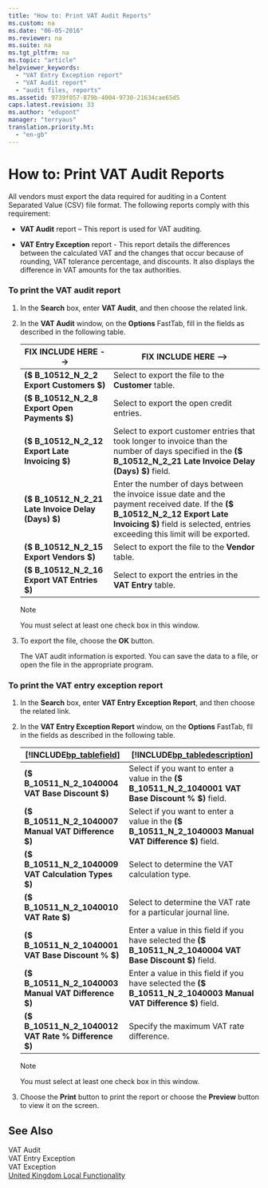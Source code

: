 ```yaml
---
title: "How to: Print VAT Audit Reports"
ms.custom: na
ms.date: "06-05-2016"
ms.reviewer: na
ms.suite: na
ms.tgt_pltfrm: na
ms.topic: "article"
helpviewer_keywords: 
  - "VAT Entry Exception report"
  - "VAT Audit report"
  - "audit files, reports"
ms.assetid: 9739f057-879b-4004-9730-21634cae65d5
caps.latest.revision: 33
ms.author: "edupont"
manager: "terryaus"
translation.priority.ht: 
  - "en-gb"
---
```

# How to: Print VAT Audit Reports
All vendors must export the data required for auditing in a Content Separated Value \(CSV\) file format. The following reports comply with this requirement:  
  
-   **VAT Audit**  report – This report is used for VAT auditing.  
  
-   **VAT Entry Exception** report \- This report details the differences between the calculated VAT and the changes that occur because of rounding, VAT tolerance percentage, and discounts. It also displays the difference in VAT amounts for the tax authorities.  
  
### To print the VAT audit report  
  
1.  In the **Search** box, enter **VAT Audit**, and then choose the related link.  
  
2.  In the **VAT Audit** window, on the **Options** FastTab, fill in the fields as described in the following table.  
  
    |FIX INCLUDE HERE<!--FIX INCLUDE HERE<!--[!INCLUDE[bp_tablefield](../../ApplicationDesign/includes/bp_tablefield_md.md)] --> -->|FIX INCLUDE HERE<!--FIX INCLUDE HERE<!--[!INCLUDE[bp_tabledescription](../../ApplicationDesign/includes/bp_tabledescription_md.md)] --> -->|  
    |---------------------------------|---------------------------------------|  
    |**\($ B\_10512\_N\_2\_2 Export Customers $\)**|Select to export the file to the **Customer** table.|  
    |**\($ B\_10512\_N\_2\_8 Export Open Payments $\)**|Select to export the open credit entries.|  
    |**\($ B\_10512\_N\_2\_12 Export Late Invoicing $\)**|Select to export customer entries that took longer to invoice than the number of days specified in the **\($ B\_10512\_N\_2\_21 Late Invoice Delay \(Days\) $\)** field.|  
    |**\($ B\_10512\_N\_2\_21 Late Invoice Delay \(Days\) $\)**|Enter the number of days between the invoice issue date and the payment received date. If the **\($ B\_10512\_N\_2\_12 Export Late Invoicing $\)** field is selected, entries exceeding this limit will be exported.|  
    |**\($ B\_10512\_N\_2\_15 Export Vendors $\)**|Select to export the file to the **Vendor** table.|  
    |**\($ B\_10512\_N\_2\_16 Export VAT Entries $\)**|Select to export the entries in the **VAT Entry** table.|  
  
    > [!NOTE]  
    >  You must select at least one check box in this window.  
  
3.  To export the file, choose the **OK** button.  
  
     The VAT audit information is exported. You can save the data to a file, or open the file in the appropriate program.  
  
### To print the VAT entry exception report  
  
1.  In the **Search** box, enter **VAT Entry Exception Report**, and then choose the related link.  
  
2.  In the **VAT Entry Exception Report** window, on the **Options** FastTab, fll in the fields as described in the following table.  
  
    |[!INCLUDE[bp_tablefield](../../ApplicationDesign/includes/bp_tablefield_md.md)]|[!INCLUDE[bp_tabledescription](../../ApplicationDesign/includes/bp_tabledescription_md.md)]|  
    |---------------------------------|---------------------------------------|  
    |**\($ B\_10511\_N\_2\_1040004 VAT Base Discount $\)**|Select if you want to enter a value in the **\($ B\_10511\_N\_2\_1040001 VAT Base Discount % $\)** field.|  
    |**\($ B\_10511\_N\_2\_1040007 Manual VAT Difference $\)**|Select if you want to enter a value in the **\($ B\_10511\_N\_2\_1040003 Manual VAT Difference $\)** field.|  
    |**\($ B\_10511\_N\_2\_1040009 VAT Calculation Types $\)**|Select to determine the VAT calculation type.|  
    |**\($ B\_10511\_N\_2\_1040010 VAT Rate $\)**|Select to determine the VAT rate for a particular journal line.|  
    |**\($ B\_10511\_N\_2\_1040001 VAT Base Discount % $\)**|Enter a value in this field if you have selected the **\($ B\_10511\_N\_2\_1040004 VAT Base Discount $\)** field.|  
    |**\($ B\_10511\_N\_2\_1040003 Manual VAT Difference $\)**|Enter a value in this field if you have selected the **\($ B\_10511\_N\_2\_1040003 Manual VAT Difference $\)** field.|  
    |**\($ B\_10511\_N\_2\_1040012 VAT Rate % Difference $\)**|Specify the maximum VAT rate difference.|  
  
    > [!NOTE]  
    >  You must select at least one check box in this window.  
  
3.  Choose the **Print** button to print the report or choose the **Preview** button to view it on the screen.  
  
## See Also  
 VAT Audit   
 VAT Entry Exception   
 VAT Exception   
 [United Kingdom Local Functionality](../../LocalFunctionalityForMicrosoftDynamicsNav2016/UnitedKingdom/united-kingdom-local-functionality.md)